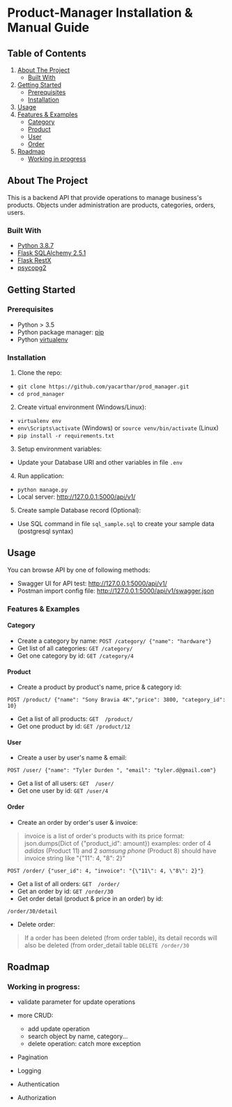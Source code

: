 
# Product-Manager Installation & Manual Guide

<!-- TABLE OF CONTENTS -->
<!-- <details> -->
  <!-- <summary>Table of Contents</summary> -->
## Table of Contents
  <ol>
    <li>
      <a href="#about-the-project">About The Project</a>
      <ul>
        <li><a href="#built-with">Built With</a></li>
      </ul>
    </li>
    <li>
      <a href="#getting-started">Getting Started</a>
      <ul>
        <li><a href="#prerequisites">Prerequisites</a></li>
        <li><a href="#installation">Installation</a></li>
      </ul>
    </li>
    <li><a href="#usage">Usage</a></li>
    <li>
        <a href="#features--examples">Features & Examples</a>
        <ul>
            <li><a href="#category">Category</a></li>
            <li><a href="#product">Product</a></li>
            <li><a href="#user">User</a></li>
            <li><a href="#order">Order</a></li>
        </ul>
    </li>
    <li>
        <a href="#roadmap">Roadmap</a>
        <ul>
            <li><a href="#working-in-progress">Working in progress</a></li>
        </ul>
    </li>
  </ol>
<!-- </details> -->

## About The Project
This is a backend API that provide operations to manage business's products.
Objects under administration are products, categories, orders, users.

### Built With
* [Python 3.8.7](https://www.python.org/downloads/release/python-387/)
* [Flask SQLAlchemy 2.5.1](https://flask-sqlalchemy.palletsprojects.com/en/2.x/)
* [Flask RestX](https://flask-restx.readthedocs.io/en/latest/)
* [psycopg2](https://www.psycopg.org/docs/)


## Getting Started
### Prerequisites
- Python > 3.5
- Python package manager: [pip](https://pypi.org/)
- Python [virtualenv](https://pypi.org/project/virtualenv/)

### Installation
1. Clone the repo:
- `git clone https://github.com/yacarthar/prod_manager.git`
- `cd prod_manager`
2. Create virtual environment (Windows/Linux):
- `virtualenv env`
- `env\Scripts\activate` (Windows) or `source venv/bin/activate` (Linux)
- `pip install -r requirements.txt`
3. Setup environment variables:
- Update your Database URI and other variables in file `.env`
4. Run application:
- `python manage.py`
- Local server:  http://127.0.0.1:5000/api/v1/
5. Create sample Database record (Optional):
- Use SQL command in file `sql_sample.sql` to create your sample data (postgresql syntax)


## Usage
You can browse API by one of following methods:
- Swagger UI for API test: http://127.0.0.1:5000/api/v1/
- Postman import config file: http://127.0.0.1:5000/api/v1/swagger.json

### Features & Examples
#### Category
- Create a category by name:
`POST /category/ {"name": "hardware"}`
- Get list of all categories:
`GET /category/`
- Get one category by id:
`GET /category/4`

#### Product
- Create a product by product's name, price & category id:

`POST /product/ {"name": "Sony Bravia 4K","price": 3800, "category_id": 10}`

- Get a list of all products:
`GET  /product/`
- Get one product by id:
`GET /product/12`

#### User
- Create a user by user's name & email:

`POST /user/ {"name": "Tyler Durden ", "email": "tyler.d@gmail.com"}`

- Get a list of all users:
`GET  /user/`
- Get one user by id:
`GET /user/4`

#### Order
- Create an order by order's user & invoice:

> invoice is a list of order's products with its price
> format: json.dumps(Dict of {"product_id": amount})
> examples: order of 4 *adidas* (Product 11) and 2 *samsung phone* (Product 8) should have invoice string like "{\"11\": 4, \"8\": 2}"

`POST /order/ {"user_id": 4, "invoice": "{\"11\": 4, \"8\": 2}"}`


- Get a list of all orders:
`GET  /order/`
- Get an order by id:
`GET /order/30`
- Get order detail (product & price in an order) by id:

`/order/30/detail`

- Delete order:
> If a order has been deleted (from order table), its detail records will also be deleted (from order_detail table
`DELETE /order/30`

## Roadmap
### Working in progress:
- validate parameter for update operations

- more CRUD:
    - add update operation
    - search object by name, category...
    - delete operation: catch more exception
- Pagination
- Logging
- Authentication
- Authorization





<!-- 
## Installation
### Prerequisite
- Python >= 3.7
- Python package management: pip, virtualenv

### Environment -->